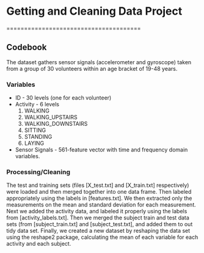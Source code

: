 # Getting and Cleaning Data Project
======================================

## Codebook

The dataset gathers sensor signals (accelerometer and gyroscope) taken from a group of 30 volunteers within an age bracket of 19-48 years.

### Variables

* ID - 30 levels (one for each volunteer)
* Activity - 6 levels
	1. WALKING
	2. WALKING_UPSTAIRS
	3. WALKING_DOWNSTAIRS
	4. SITTING
	5. STANDING
	6. LAYING
* Sensor Signals - 561-feature vector with time and frequency domain variables.

### Processing/Cleaning

The test and training sets (files [X_test.txt] and [X_train.txt] respectively) were loaded and then merged together into one data frame. Then labeled appropriately using the labels in [features.txt].
We then extracted only the measurements on the mean and standard deviation for each measurement.
Next we added the activity data, and labeled it properly using the labels from [activity_labels.txt]. Then we merged the subject train and test data sets (from [subject_train.txt] and [subject_test.txt], and added them to out tidy data set.
Finally, we created a new dataset by reshaping the data set using the reshape2 package, calculating the mean of each variable for each activity and each subject.